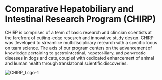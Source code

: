<body>
  <h1>Comparative Hepatobiliary and Intestinal Research Program (CHIRP)</h1>

  <p>
    CHIRP is comprised of a team of basic research and clinician scientists at the forefront of cutting-edge research and innovative study design.
    CHIRP was developed to streamline multidisciplinary research with a specific focus on team science.
    The axis of our program centers on the advancement of knowledge pertaining to gastrointestinal, hepatobiliary, and pancreatic diseases in dogs and cats,
    coupled with dedicated enhancement of animal and human health through translational scientific discoveries.
  </p>
</body>

![CHIRP_Logo-1](https://github.com/user-attachments/assets/a16c97e6-ee96-4346-90d9-418595643306)

